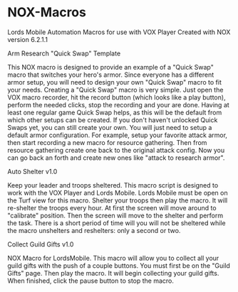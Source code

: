 # NOX-Macros
Lords Mobile Automation Macros for use with VOX Player
Created with NOX version 6.2.1.1

Arm Research "Quick Swap" Template

This NOX macro is designed to provide an example of a "Quick Swap" macro that switches your hero's armor. Since everyone has a different armor setup, you will need to design your own "Quick Swap" macro to fit your needs.  Creating a "Quick Swap" macro is very simple. Just open the VOX macro recorder, hit the record button (which looks like a play button), perform the needed clicks, stop the recording and your are done. Having at least one regular game Quick Swap helps, as this will be the default from which other setups can be created. If you don't haven't unlocked Quick Swaps yet, you can still create your own. You will just need to setup a default armor configuration. For example, setup your favorite attack armor, then start recording a new macro for resource gathering. Then from resource gathering create one back to the original attack config. Now you can go back an forth and create new ones like "attack to research armor".

Auto Shelter v1.0

Keep your leader and troops sheltered.
This macro script is designed to work with the VOX Player and Lords Mobile. Lords Mobile must be open on the Turf view for this macro.  Shelter your troops then play the macro. It will re-shelter the troops every hour. At first the screen will move around to "calibrate" position. Then the screen will move to the shelter and perform the task. There is a short period of time will you will not be sheltered while the macro unshelters and reshelters: only a second or two.

Collect Guild Gifts v1.0

NOX Macro for LordsMobile.  This macro will allow you to collect all your guild gifts with the push of a couple buttons. 
You must first be on the "Guild Gifts" page. 
Then play the macro. It will begin collecting your guild gifts. 
When finished, click the pause button to stop the macro.


